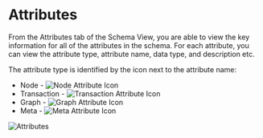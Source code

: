 # Attributes

From the Attributes tab of the Schema View, you are able to view the key
information for all of the attributes in the schema. For each attribute,
you can view the attribute type, attribute name, data type, and
description etc. 

The attribute type is identified by the icon next to the
attribute name:

-   Node - <img src="../ext/docs/CoreSchemaView/src/au/gov/asd/tac/constellation/views/schemaview/resources/SchemaNodeAttribute.png" alt="Node Attribute
    Icon" />
-   Transaction - <img src="../ext/docs/CoreSchemaView/src/au/gov/asd/tac/constellation/views/schemaview/resources/SchemaTransactionAttribute.png" alt="Transaction Attribute
    Icon" />
-   Graph - <img src="../ext/docs/CoreSchemaView/src/au/gov/asd/tac/constellation/views/schemaview/resources/SchemaGraphAttribute.png" alt="Graph Attribute
    Icon" />
-   Meta - <img src="../ext/docs/CoreSchemaView/src/au/gov/asd/tac/constellation/views/schemaview/resources/SchemaMetaAttribute.png" alt="Meta Attribute
    Icon" />


<img src="../ext/docs/CoreSchemaView/src/au/gov/asd/tac/constellation/views/schemaview/resources/AttributesSchema.png" alt="Attributes" />
